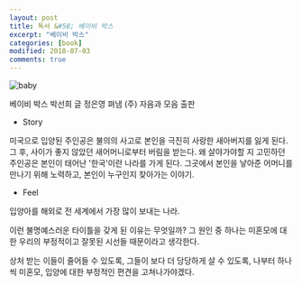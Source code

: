 ```yaml
---
layout: post
title: 독서 &#58; 베이비 박스
excerpt: "베이비 박스"
categories: [book]
modified: 2018-07-03
comments: true
---
```


<img src="https://preview.ibb.co/gr2y1o/baby.jpg" alt="baby" border="0">

베이비 박스
박선희 글 
정은영 펴냄
(주) 자음과 모음 출판

- Story 

미국으로 입양된 주인공은 불의의 사고로 본인을 극진히 사랑한 새아버지를 잃게 된다. 
그 후, 사이가 좋지 않았던 새어머니로부터 버림을 받는다. 
왜 살야가야할 지 고민하던 주인공은 본인이 태어난 '한국'이란 나라를 가게 된다. 
그곳에서 본인을 낳아준 어머니를 만나기 위해 노력하고, 본인이 누구인지 찾아가는 이야기.  

- Feel 

입양아를 해외로 전 세계에서 가장 많이 보내는 나라.

이런 불명예스러운 타이틀을 갖게 된 이유는 무엇일까?
그 원인 중 하나는 미혼모에 대한 우리의 부정적이고 잘못된 시선들 때문이라고 생각한다. 

상처 받는 이들이 줄어들 수 있도록, 그들이 보다 더 당당하게 살 수 있도록, 
나부터 하나씩 미혼모, 입양에 대한 부정적인 편견을 고쳐나가야겠다. 